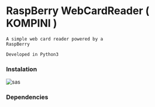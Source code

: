 # RaspBerry WebCardReader ( KOMPINI )

```
A simple web card reader powered by a
RaspBerry

Developed in Python3
```
### Instalation
![sas](images/imager.png)

### Dependencies
